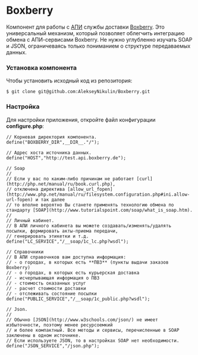 # Boxberry
Компонент для работы с [АПИ](http://api.boxberry.de) службы доставки [Boxberry](http://boxberry.ru).
Это универсальный механизм, который позволяет облегчить интеграцию обмена с АПИ-сервисами Boxberry. Не нужно углубленно изучать SOAP и JSON,
ограничеваясь только пониманием о структуре передаваемых данных.

### Установка компонента
Чтобы установить исходный код из репозитория:

    $ git clone git@github.com:AlekseyNikulin/Boxberry.git
    
### Настройка
Для настройки приложения, откройте файл конфигурации **configure.php**:
   
   ```
   // Корневая директория компонента. 
   define("BOXBERRY_DIR",__DIR__."/");
   
   // Адрес хоста источника данных.
   define("HOST","http://test.api.boxberry.de");
   
   // Soap
   //
   // Если у вас по каким-либо причинам не работает [curl](http://php.net/manual/ru/book.curl.php), 
   // отключена директива [allow_url_fopen](http://www.php.net/manual/ru/filesystem.configuration.php#ini.allow-url-fopen) и так далее
   // то вполне вероятно Вы станете применять технологию обмена по стандарту [SOAP](http://www.tutorialspoint.com/soap/what_is_soap.htm).
   // 
   // Личный кабинет.
   // В АПИ личного кабинета вы можете создавать/изменять/удалять посылки, формировать акты-приема передачи, 
   // генерировать этикетки и т.д.
   define("LC_SERVICE","/__soap/1c_lc.php?wsdl");
   
   // Справочники
   // В АПИ справочнков вам доступна информация: 
   // - о городах, в которых есть **ПВЗ** (пункты выдачи заказов Boxberry)
   // - о городах, в которых есть курьерская доставка
   // - исчерпывающая информация о ПВЗ
   // - стоимость оказанных услуг
   // - расчет стоимости доставки
   // - отслеживать состояние посылки 
   define("PUBLIC_SERVICE","/__soap/1c_public.php?wsdl");
   
   // Json.
   // 
   // Обычно [JSON](http://www.w3schools.com/json/) не имеет избыточности, поэтому менее ресурсоемкий 
   // и более компактный. Все методы и сервисы, перечисленные в SOAP заключены в одном источнике. 
   // Если используете JSON, то в настройках SOAP нет необходимости. 
   define("JSON_SERVICE","/json.php");
   
   ```
 
